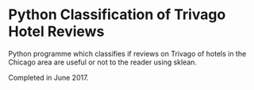 # Python Classification of Trivago Hotel Reviews
Python programme which classifies if reviews on Trivago of hotels in the Chicago area are useful or not to the reader
 using sklean.

Completed in June 2017.
